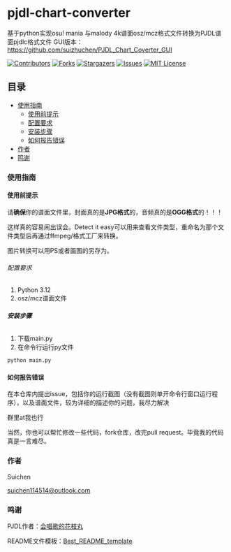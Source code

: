# pjdl-chart-converter

基于python实现osu! mania 与malody 4k谱面osz/mcz格式文件转换为PJDL谱面pjdlc格式文件
GUI版本：https://github.com/suizhuchen/PJDL_Chart_Coverter_GUI

<!-- PROJECT SHIELDS -->

[![Contributors][contributors-shield]][contributors-url]
[![Forks][forks-shield]][forks-url]
[![Stargazers][stars-shield]][stars-url]
[![Issues][issues-shield]][issues-url]
[![MIT License][license-shield]][license-url]

## 目录

- [使用指南](#使用指南)
    - [使用前提示](#使用前提示)
    - [配置要求](#配置要求)
    - [安装步骤](#安装步骤)
    - [如何报告错误](#如何报告错误)
- [作者](#作者)
- [鸣谢](#鸣谢)

### 使用指南

#### 使用前提示

请**确保**你的谱面文件里，封面真的是**JPG格式**的，音频真的是**OGG格式**的！！！

这样真的容易闹出误会。Detect it easy可以用来查看文件类型，重命名为那个文件类型后再通过ffmpeg/格式工厂来转换。

图片转换可以用PS或者画图的另存为。

###### 配置要求

1. Python 3.12
2. osz/mcz谱面文件

###### **安装步骤**

1. 下载main.py
2. 在命令行运行py文件

```sh
python main.py
```

#### 如何报告错误

在本仓库内提出issue，包括你的运行截图（没有截图则单开命令行窗口运行程序），以及谱面文件，较为详细的描述你的问题，我尽力解决

群里at我也行

当然，你也可以帮忙修改一些代码，fork仓库，改完pull request。毕竟我的代码真是一言难尽。

### 作者

Suichen

suichen114514@outlook.com

### 鸣谢

PJDL作者：[会唱歌的花枝丸](https://github.com/hua-zhi-wan)

README文件模板：[Best_README_template](https://github.com/shaojintian/Best_README_template)

<!-- links -->

[your-project-path]:suizhuchen/pjdl-chart-converter

[contributors-shield]: https://img.shields.io/github/contributors/suizhuchen/pjdl-chart-converter.svg?style=flat-square

[contributors-url]: https://github.com/suizhuchen/pjdl-chart-converter/graphs/contributors

[forks-shield]: https://img.shields.io/github/forks/suizhuchen/pjdl-chart-converter.svg?style=flat-square

[forks-url]: https://github.com/suizhuchen/pjdl-chart-converter/network/members

[stars-shield]: https://img.shields.io/github/stars/suizhuchen/pjdl-chart-converter.svg?style=flat-square

[stars-url]: https://github.com/suizhuchen/pjdl-chart-converter/stargazers

[issues-shield]: https://img.shields.io/github/issues/suizhuchen/pjdl-chart-converter.svg?style=flat-square

[issues-url]: https://img.shields.io/github/issues/suizhuchen/pjdl-chart-converter.svg

[license-shield]: https://img.shields.io/github/license/suizhuchen/pjdl-chart-converter.svg?style=flat-square

[license-url]: https://github.com/suizhuchen/pjdl-chart-converter/blob/master/LICENSE.txt

